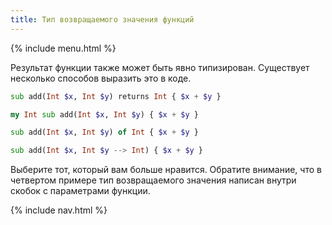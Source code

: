 ```yaml
---
title: Тип возвращаемого значения функций
---
```


{% include menu.html %}

Результат функции также может быть явно типизирован. Существует несколько способов выразить это в коде.

```raku
sub add(Int $x, Int $y) returns Int { $x + $y }

my Int sub add(Int $x, Int $y) { $x + $y }

sub add(Int $x, Int $y) of Int { $x + $y }

sub add(Int $x, Int $y --> Int) { $x + $y }
```

Выберите тот, который вам больше нравится. Обратите внимание, что в четвертом примере тип возвращаемого значения написан внутри скобок с параметрами функции.

{% include nav.html %}